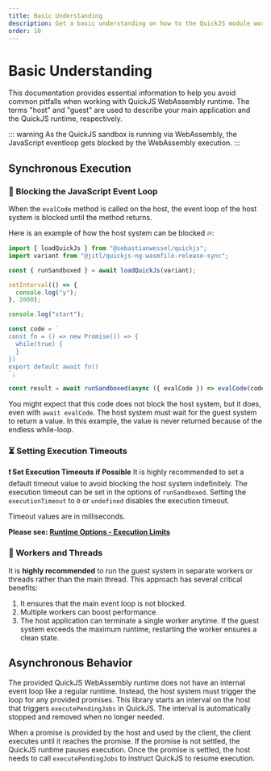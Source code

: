 ```yaml
---
title: Basic Understanding
description: Get a basic understanding on how to the QuickJS module works
order: 10
---
```


# Basic Understanding

This documentation provides essential information to help you avoid common pitfalls when working with QuickJS WebAssembly runtime. The terms "host" and "guest" are used to describe your main application and the QuickJS runtime, respectively.

::: warning
As the QuickJS sandbox is running via WebAssembly, the JavaScript eventloop gets blocked by the WebAssembly execution.
:::

## Synchronous Execution

### 🚫 Blocking the JavaScript Event Loop

When the `evalCode` method is called on the host, the event loop of the host system is blocked until the method returns.

Here is an example of how the host system can be blocked 🔥:

```typescript
import { loadQuickJs } from "@sebastianwessel/quickjs";
import variant from "@jitl/quickjs-ng-wasmfile-release-sync";

const { runSandboxed } = await loadQuickJs(variant);

setInterval(() => {
  console.log("y");
}, 2000);

console.log("start");

const code = `
const fn = () => new Promise(() => {
  while(true) {
  }
})
export default await fn()
`;

const result = await runSandboxed(async ({ evalCode }) => evalCode(code));
```

You might expect that this code does not block the host system, but it does, even with `await evalCode`. The host system must wait for the guest system to return a value. In this example, the value is never returned because of the endless while-loop.

### ⏳ Setting Execution Timeouts

**❗ Set Execution Timeouts if Possible**
It is highly recommended to set a default timeout value to avoid blocking the host system indefinitely. The execution timeout can be set in the options of `runSandboxed`. Setting the `executionTimeout` to `0` or `undefined` disables the execution timeout.

Timeout values are in milliseconds.

**Please see: [Runtime Options - Execution Limits](./runtime-options.md)**

### 👷 Workers and Threads

It is **highly recommended** to run the guest system in separate workers or threads rather than the main thread. This approach has several critical benefits:

1. It ensures that the main event loop is not blocked.
2. Multiple workers can boost performance.
3. The host application can terminate a single worker anytime. If the guest system exceeds the maximum runtime, restarting the worker ensures a clean state.

## Asynchronous Behavior

The provided QuickJS WebAssembly runtime does not have an internal event loop like a regular runtime. Instead, the host system must trigger the loop for any provided promises. This library starts an interval on the host that triggers `executePendingJobs` in QuickJS. The interval is automatically stopped and removed when no longer needed.

When a promise is provided by the host and used by the client, the client executes until it reaches the promise. If the promise is not settled, the QuickJS runtime pauses execution. Once the promise is settled, the host needs to call `executePendingJobs` to instruct QuickJS to resume execution.
